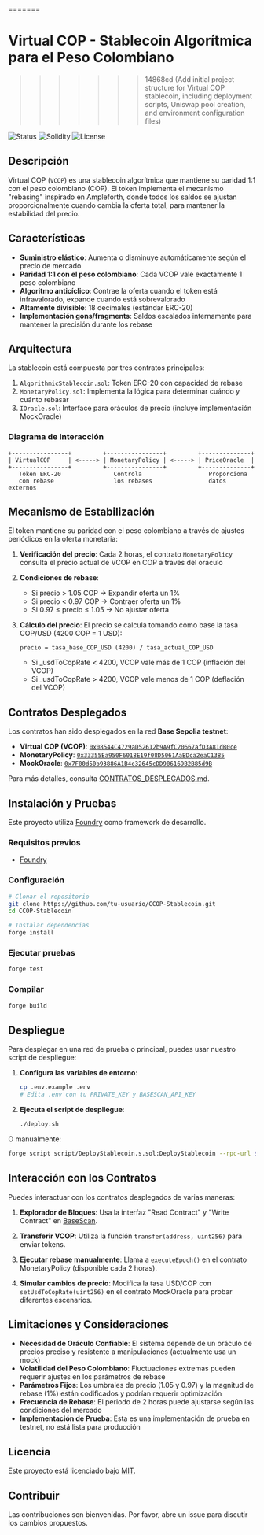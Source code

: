 
=======
# Virtual COP - Stablecoin Algorítmica para el Peso Colombiano
>>>>>>> 14868cd (Add initial project structure for Virtual COP stablecoin, including deployment scripts, Uniswap pool creation, and environment configuration files)

![Status](https://img.shields.io/badge/status-prototipo-yellow)
![Solidity](https://img.shields.io/badge/Solidity-0.8.24-blue)
![License](https://img.shields.io/badge/license-MIT-green)

## Descripción

Virtual COP (`VCOP`) es una stablecoin algorítmica que mantiene su paridad 1:1 con el peso colombiano (COP). El token implementa el mecanismo "rebasing" inspirado en Ampleforth, donde todos los saldos se ajustan proporcionalmente cuando cambia la oferta total, para mantener la estabilidad del precio.

## Características

- **Suministro elástico**: Aumenta o disminuye automáticamente según el precio de mercado
- **Paridad 1:1 con el peso colombiano**: Cada VCOP vale exactamente 1 peso colombiano
- **Algoritmo anticíclico**: Contrae la oferta cuando el token está infravalorado, expande cuando está sobrevalorado
- **Altamente divisible**: 18 decimales (estándar ERC-20)
- **Implementación gons/fragments**: Saldos escalados internamente para mantener la precisión durante los rebase

## Arquitectura

La stablecoin está compuesta por tres contratos principales:

1. `AlgorithmicStablecoin.sol`: Token ERC-20 con capacidad de rebase
2. `MonetaryPolicy.sol`: Implementa la lógica para determinar cuándo y cuánto rebasar
3. `IOracle.sol`: Interface para oráculos de precio (incluye implementación MockOracle)

### Diagrama de Interacción

```
+----------------+         +----------------+         +--------------+
| VirtualCOP     | <-----> | MonetaryPolicy | <-----> | PriceOracle  |
+----------------+         +----------------+         +--------------+
   Token ERC-20               Controla                   Proporciona
   con rebase                 los rebases                datos externos
```

## Mecanismo de Estabilización

El token mantiene su paridad con el peso colombiano a través de ajustes periódicos en la oferta monetaria:

1. **Verificación del precio**: Cada 2 horas, el contrato `MonetaryPolicy` consulta el precio actual de VCOP en COP a través del oráculo

2. **Condiciones de rebase**:
   - Si precio > 1.05 COP → Expandir oferta un 1%
   - Si precio < 0.97 COP → Contraer oferta un 1%
   - Si 0.97 ≤ precio ≤ 1.05 → No ajustar oferta

3. **Cálculo del precio**:
   El precio se calcula tomando como base la tasa COP/USD (4200 COP = 1 USD):
   ```
   precio = tasa_base_COP_USD (4200) / tasa_actual_COP_USD
   ```
   - Si _usdToCopRate < 4200, VCOP vale más de 1 COP (inflación del VCOP)
   - Si _usdToCopRate > 4200, VCOP vale menos de 1 COP (deflación del VCOP)

## Contratos Desplegados

Los contratos han sido desplegados en la red **Base Sepolia testnet**:

- **Virtual COP (VCOP)**: [`0x08544C4729aD52612b9A9fC20667afD3A81dB0ce`](https://sepolia.basescan.org/address/0x08544C4729aD52612b9A9fC20667afD3A81dB0ce)
- **MonetaryPolicy**: [`0x33355Ea950F6018E19f08D5061AaBDca2eaC1385`](https://sepolia.basescan.org/address/0x33355Ea950F6018E19f08D5061AaBDca2eaC1385)
- **MockOracle**: [`0x7F00d50b93886A1B4c32645cDD906169B2B85d9B`](https://sepolia.basescan.org/address/0x7F00d50b93886A1B4c32645cDD906169B2B85d9B)

Para más detalles, consulta [CONTRATOS_DESPLEGADOS.md](CONTRATOS_DESPLEGADOS.md).

## Instalación y Pruebas

Este proyecto utiliza [Foundry](https://book.getfoundry.sh/) como framework de desarrollo.

### Requisitos previos

- [Foundry](https://book.getfoundry.sh/getting-started/installation)

### Configuración

```bash
# Clonar el repositorio
git clone https://github.com/tu-usuario/CCOP-Stablecoin.git
cd CCOP-Stablecoin

# Instalar dependencias
forge install
```

### Ejecutar pruebas

```bash
forge test
```

### Compilar

```bash
forge build
```

## Despliegue

Para desplegar en una red de prueba o principal, puedes usar nuestro script de despliegue:

1. **Configura las variables de entorno**:
   ```bash
   cp .env.example .env
   # Edita .env con tu PRIVATE_KEY y BASESCAN_API_KEY
   ```

2. **Ejecuta el script de despliegue**:
   ```bash
   ./deploy.sh
   ```

O manualmente:

```bash
forge script script/DeployStablecoin.s.sol:DeployStablecoin --rpc-url ${BASE_SEPOLIA_RPC_URL} --private-key ${PRIVATE_KEY} --broadcast --verify --verifier-url https://api-sepolia.basescan.org/api --etherscan-api-key ${BASESCAN_API_KEY}
```

## Interacción con los Contratos

Puedes interactuar con los contratos desplegados de varias maneras:

1. **Explorador de Bloques**: Usa la interfaz "Read Contract" y "Write Contract" en [BaseScan](https://sepolia.basescan.org/).

2. **Transferir VCOP**: Utiliza la función `transfer(address, uint256)` para enviar tokens.

3. **Ejecutar rebase manualmente**: Llama a `executeEpoch()` en el contrato MonetaryPolicy (disponible cada 2 horas).

4. **Simular cambios de precio**: Modifica la tasa USD/COP con `setUsdToCopRate(uint256)` en el contrato MockOracle para probar diferentes escenarios.

## Limitaciones y Consideraciones

- **Necesidad de Oráculo Confiable**: El sistema depende de un oráculo de precios preciso y resistente a manipulaciones (actualmente usa un mock)
- **Volatilidad del Peso Colombiano**: Fluctuaciones extremas pueden requerir ajustes en los parámetros de rebase
- **Parámetros Fijos**: Los umbrales de precio (1.05 y 0.97) y la magnitud de rebase (1%) están codificados y podrían requerir optimización
- **Frecuencia de Rebase**: El periodo de 2 horas puede ajustarse según las condiciones del mercado
- **Implementación de Prueba**: Esta es una implementación de prueba en testnet, no está lista para producción

## Licencia

Este proyecto está licenciado bajo [MIT](LICENSE).

## Contribuir

Las contribuciones son bienvenidas. Por favor, abre un issue para discutir los cambios propuestos.
